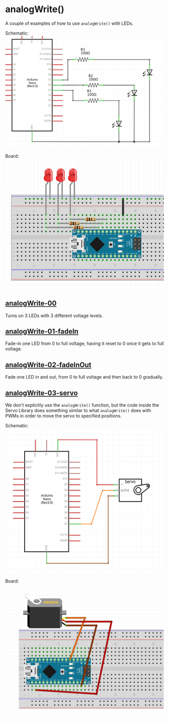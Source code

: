 # analogWrite()

A couple of examples of how to use ```analogWrite()``` with LEDs.

Schematic:
![](../imgs/analogWrite_sch.png)

Board:
![](../imgs/analogWrite_bb.png)

## [analogWrite-00](./analogWrite-00/)
Turns on 3 LEDs with 3 different voltage levels.

## [analogWrite-01-fadeIn](./analogWrite-01-fadeIn/)
Fade-in one LED from 0 to full voltage, having it reset to 0 once it gets to full voltage.

## [analogWrite-02-fadeInOut](./analogWrite-02-fadeInOut/)
Fade one LED in and out, from 0 to full voltage and then back to 0 gradually.

## [analogWrite-03-servo](./analogWrite-03-servo/)
We don't explicitly use the ```analogWrite()``` function, but the code inside the Servo Library does something similar to what ```analogWrite()``` does with PWMs in order to move the servo to specified positions.

Schematic:
![](../imgs/servo_sch.png)

Board:
![](../imgs/servo_bb.png)
